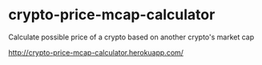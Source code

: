 # crypto-price-mcap-calculator
Calculate possible price of a crypto based on another crypto's market cap

http://crypto-price-mcap-calculator.herokuapp.com/